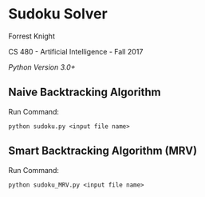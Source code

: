 Sudoku Solver
==============

Forrest Knight

CS 480 - Artificial Intelligence - Fall 2017

*Python Version 3.0+*

Naive Backtracking Algorithm
----------------------------

Run Command:

	python sudoku.py <input file name>


Smart Backtracking Algorithm (MRV)
----------------------------------

Run Command:

	python sudoku_MRV.py <input file name>
